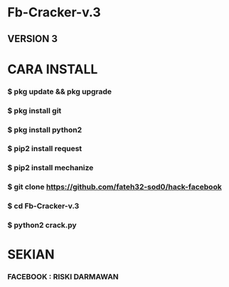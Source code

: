 # Fb-Cracker-v.3
## VERSION 3

# CARA INSTALL
### $ pkg update && pkg upgrade
### $ pkg install git
### $ pkg install python2
### $ pip2 install request
### $ pip2 install mechanize
### $ git clone https://github.com/fateh32-sod0/hack-facebook

### $ cd Fb-Cracker-v.3
### $ python2 crack.py

# SEKIAN
### FACEBOOK : RISKI DARMAWAN
